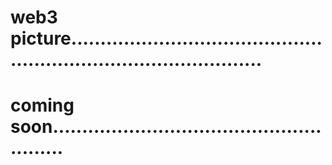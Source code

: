 # web3 picture......................................................................................
# coming soon.......................................................
